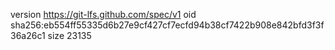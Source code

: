 version https://git-lfs.github.com/spec/v1
oid sha256:eb554ff55335d6b27e9cf427cf7ecfd94b38cf7422b908e842bfd3f3f36a26c1
size 23135
